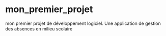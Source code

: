 # mon_premier_projet
mon premier projet de développement logiciel. Une application de gestion des absences en milieu scolaire
